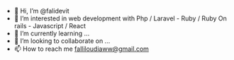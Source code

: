 - 👋 Hi, I’m @falidevit
- 👀 I’m interested in web development with Php / Laravel - Ruby / Ruby On rails - Javascript / React
- 🌱 I’m currently learning ...
- 💞️ I’m looking to collaborate on ...
- 📫 How to reach me falliloudiaww@gmail.com

<!---
falidevit/falidevit is a ✨ special ✨ repository because its `README.md` (this file) appears on your GitHub profile.
You can click the Preview link to take a look at your changes.
--->
